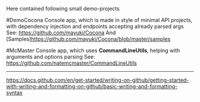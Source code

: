 Here contained following small demo-projects

#DemoCocona
Console app, which is made in style of minimal API projects, with dependency injection and endpoints accepting already parsed args
See: https://github.com/mayuki/Cocona
And [Samples]https://github.com/mayuki/Cocona/blob/master/samples

#McMaster
Console app, which uses **CommandLineUtils**, helping with arguments and options parsing
See:
https://github.com/natemcmaster/CommandLineUtils



----

https://docs.github.com/en/get-started/writing-on-github/getting-started-with-writing-and-formatting-on-github/basic-writing-and-formatting-syntax